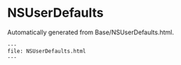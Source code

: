 
# NSUserDefaults

Automatically generated from Base/NSUserDefaults.html.

``` {raw} html
---
file: NSUserDefaults.html
---
```

